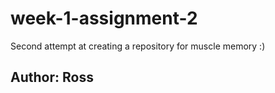 # week-1-assignment-2

Second attempt at creating a repository for muscle memory :)

## Author: Ross

